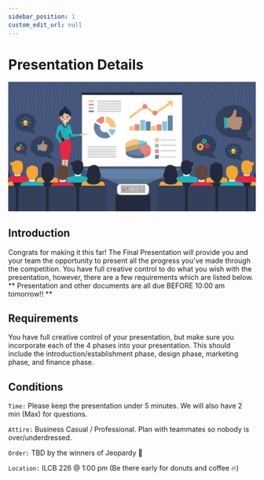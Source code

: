 ```yaml
---
sidebar_position: 1
custom_edit_url: null
---
```


# Presentation Details

![Design](/img/shpeathon-presentation.jpeg)

## Introduction

Congrats for making it this far! The Final Presentation will provide you and your team the opportunity to present all the progress you've made through the competition. You have full creative control to do what you wish with the presentation, however, there are a few requirements which are listed below. ** Presentation and other documents are all due BEFORE 10:00 am tomorrow!! **

## Requirements

You have full creative control of your presentation, but make sure you incorporate each of the 4 phases into your presentation. This should include the introduction/establishment phase, design phase, marketing phase, and finance phase.

## Conditions

`Time:` Please keep the presentation under 5 minutes. We will also have 2 min (Max) for questions.

`Attire:` Business Casual / Professional. Plan with teammates so nobody is over/underdressed.

`Order:` TBD by the winners of Jeopardy 👀

`Location:` ILCB 226 @ 1:00 pm (Be there early for donuts and coffee 🔥)